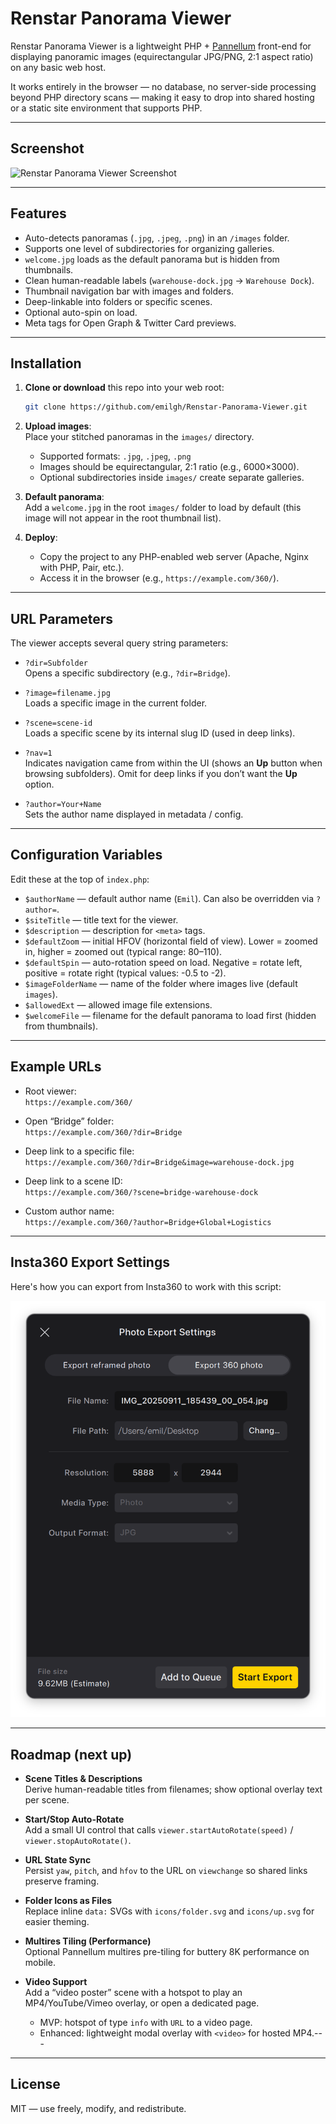 # Renstar Panorama Viewer

Renstar Panorama Viewer is a lightweight PHP + [Pannellum](https://pannellum.org/) front-end for displaying panoramic images (equirectangular JPG/PNG, 2:1 aspect ratio) on any basic web host.  

It works entirely in the browser — no database, no server-side processing beyond PHP directory scans — making it easy to drop into shared hosting or a static site environment that supports PHP.

---

## Screenshot

![Renstar Panorama Viewer Screenshot](screenshot.png)

---

## Features

- Auto-detects panoramas (`.jpg`, `.jpeg`, `.png`) in an `/images` folder.  
- Supports one level of subdirectories for organizing galleries.  
- `welcome.jpg` loads as the default panorama but is hidden from thumbnails.  
- Clean human-readable labels (`warehouse-dock.jpg` → `Warehouse Dock`).  
- Thumbnail navigation bar with images and folders.  
- Deep-linkable into folders or specific scenes.  
- Optional auto-spin on load.  
- Meta tags for Open Graph & Twitter Card previews.

---

## Installation

1. **Clone or download** this repo into your web root:

   ```bash
   git clone https://github.com/emilgh/Renstar-Panorama-Viewer.git
   ```

2. **Upload images**:  
   Place your stitched panoramas in the `images/` directory.  
   - Supported formats: `.jpg`, `.jpeg`, `.png`  
   - Images should be equirectangular, 2:1 ratio (e.g., 6000×3000).  
   - Optional subdirectories inside `images/` create separate galleries.

3. **Default panorama**:  
   Add a `welcome.jpg` in the root `images/` folder to load by default (this image will not appear in the root thumbnail list).

4. **Deploy**:  
   - Copy the project to any PHP-enabled web server (Apache, Nginx with PHP, Pair, etc.).  
   - Access it in the browser (e.g., `https://example.com/360/`).

---

## URL Parameters

The viewer accepts several query string parameters:

- `?dir=Subfolder`  
  Opens a specific subdirectory (e.g., `?dir=Bridge`).  

- `?image=filename.jpg`  
  Loads a specific image in the current folder.  

- `?scene=scene-id`  
  Loads a specific scene by its internal slug ID (used in deep links).  

- `?nav=1`  
  Indicates navigation came from within the UI (shows an **Up** button when browsing subfolders). Omit for deep links if you don’t want the **Up** option.  

- `?author=Your+Name`  
  Sets the author name displayed in metadata / config.  

---

## Configuration Variables

Edit these at the top of `index.php`:

- `$authorName` — default author name (`Emil`). Can also be overridden via `?author=`.  
- `$siteTitle` — title text for the viewer.  
- `$description` — description for `<meta>` tags.  
- `$defaultZoom` — initial HFOV (horizontal field of view). Lower = zoomed in, higher = zoomed out (typical range: 80–110).  
- `$defaultSpin` — auto-rotation speed on load. Negative = rotate left, positive = rotate right (typical values: -0.5 to -2).  
- `$imageFolderName` — name of the folder where images live (default `images`).  
- `$allowedExt` — allowed image file extensions.  
- `$welcomeFile` — filename for the default panorama to load first (hidden from thumbnails).  

---

## Example URLs

- Root viewer:  
  `https://example.com/360/`

- Open “Bridge” folder:  
  `https://example.com/360/?dir=Bridge`

- Deep link to a specific file:  
  `https://example.com/360/?dir=Bridge&image=warehouse-dock.jpg`

- Deep link to a scene ID:  
  `https://example.com/360/?scene=bridge-warehouse-dock`

- Custom author name:  
  `https://example.com/360/?author=Bridge+Global+Logistics`

---

## Insta360 Export Settings

Here's how you can export from Insta360 to work with this script:

![Insta360 Export Settings](Insta360-Export-Settings.png)

---

## Roadmap (next up)

- **Scene Titles & Descriptions**  
  Derive human-readable titles from filenames; show optional overlay text per scene.

- **Start/Stop Auto-Rotate**  
  Add a small UI control that calls `viewer.startAutoRotate(speed)` / `viewer.stopAutoRotate()`.

- **URL State Sync**  
  Persist `yaw`, `pitch`, and `hfov` to the URL on `viewchange` so shared links preserve framing.

- **Folder Icons as Files**  
  Replace inline `data:` SVGs with `icons/folder.svg` and `icons/up.svg` for easier theming.

- **Multires Tiling (Performance)**  
  Optional Pannellum multires pre-tiling for buttery 8K performance on mobile.

- **Video Support**  
  Add a “video poster” scene with a hotspot to play an MP4/YouTube/Vimeo overlay, or open a dedicated page.  
  - MVP: hotspot of type `info` with `URL` to a video page.  
  - Enhanced: lightweight modal overlay with `<video>` for hosted MP4.---

---

## License

MIT — use freely, modify, and redistribute.
